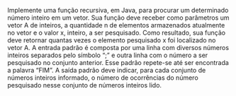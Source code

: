 Implemente uma função recursiva, em Java, para procurar um determinado número inteiro em um vetor. Sua função deve receber como parâmetros um vetor A de inteiros, a quantidade n de elementos armazenados atualmente no vetor e o valor x, inteiro, a ser pesquisado. Como resultado, sua função deve retornar quantas vezes o elemento pesquisado x foi localizado no vetor A. A entrada padrão é composta por uma linha com diversos números inteiros separados pelo símbolo “;” e outra linha com o número a ser pesquisado no conjunto anterior. Esse padrão repete-se até ser encontrada a palavra “FIM”. A saída padrão deve indicar, para cada conjunto de números inteiros informado, o número de ocorrências do número pesquisado nesse conjunto de números inteiros lido.